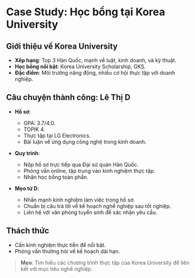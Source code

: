# Case Study: Học bổng tại Korea University

## Giới thiệu về Korea University

- **Xếp hạng**: Top 3 Hàn Quốc, mạnh về luật, kinh doanh, và kỹ thuật.  
- **Học bổng nổi bật**: Korea University Scholarship, GKS.  
- **Đặc điểm**: Môi trường năng động, nhiều cơ hội thực tập với doanh nghiệp.

## Câu chuyện thành công: Lê Thị D

- **Hồ sơ**:  
  - GPA: 3.7/4.0.  
  - TOPIK 4.  
  - Thực tập tại LG Electronics.  
  - Bài luận về ứng dụng công nghệ trong kinh doanh.  

- **Quy trình**:  
  - Nộp hồ sơ trực tiếp qua Đại sứ quán Hàn Quốc.  
  - Phỏng vấn online, tập trung vào kinh nghiệm thực tập.  
  - Nhận học bổng toàn phần.  

- **Mẹo từ D**:  
  - Nhấn mạnh kinh nghiệm làm việc trong hồ sơ.  
  - Chuẩn bị câu trả lời về kế hoạch nghề nghiệp sau tốt nghiệp.  
  - Liên hệ với văn phòng tuyển sinh để xác nhận yêu cầu.

## Thách thức

- Cần kinh nghiệm thực tiễn để nổi bật.  
- Phỏng vấn thường hỏi về kế hoạch dài hạn.

> **Mẹo**: Tìm hiểu các chương trình thực tập của Korea University để liên kết với mục tiêu nghề nghiệp.
